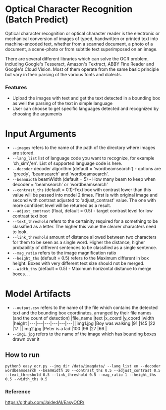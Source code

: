 # Optical Character Recognition (Batch Predict)
Optical character recognition or optical character reader is the electronic or mechanical conversion of images of typed, handwritten or printed text into machine-encoded text, whether from a scanned document, a photo of a document, a scene-photo or from subtitle text superimposed on an image. 

There are several different libraries which can solve the OCR problem, including Google's Tesseract, Amazon's Textract, ABBY Fine Reader and Google's Cloud Vision. Most of them operate from the same basic principle but vary in their parsing of the various fonts and dialects.
### Features
- Upload the images with text and get the text detected in a bounding box as well the parsing of the text in simple language
- User can choose to get specific languages detected and recognized by choosing the arguments

# Input Arguments
- `--images` refers to the name of the path of the directory where images are stored.
- `--lang_list` list of language code you want to recognize, for example 'ch_sim','en'. List of supported language code is here.
- `--decoder` decoder algorithm (default = 'wordbeamsearch') - options are 'greedy', 'beamsearch' and 'wordbeamsearch'.
- `--beamWidth` beamWidth (default = 5) - How many beam to keep when decoder = 'beamsearch' or 'wordbeamsearch'
- `--contrast_ths` (default = 0.1)-Text box with contrast lower than this value will be passed into model 2 times. First is with original image and second with contrast adjusted to 'adjust_contrast' value. The one with more confident level will be returned as a result.
- `--adjust_contrast` (float, default = 0.5) - target contrast level for low contrast text box
- `--text_threshold` refers to the certainity required for a something to be classified as a letter. The higher this value the clearer characters need to look.
- `--link_threshold` amount of distance allowed between two characters for them to be seen as a single word. Higher the distance, higher probability of different sentences to be classified as a single sentence.
- `--mag_ratio` refers to the image magnification ratio
- `--height_ths` (default = 0.5) refers to the Maximum different in box height. Boxes with very different text size should not be merged.
- `--width_ths` (default = 0.5) - Maximum horizontal distance to merge boxes. ..

# Model Artifacts
- `--output.csv` refers to the name of the file which contains the detected text and the bounding box coordinates, arranged by their file names (and the count of detection)
    |file_name   |text   |x_coord   |y_coord   |width   |height
    |---|---|---|---|---|---|
    |img1.jpg   |Boy was walking   |91   |145   |22  |17   |
    |img2.jpg   |Peter is a lad   |100   |96   |27   |66   |
- `--img1.jpg` refers to the name of the image which has bounding boxes drawn over it

## How to run
```
python3 easy_ocr.py --img_dir /data/imagdata/ --lang_list en --decoder wordbeamsearch --beamWidth 10 --contrast_ths 0.5 --adjust_contrast 0.5 --text_threshold 0.5 --link_threshold 0.5 --mag_ratio 1 --height_ths 0.5 --width_ths 0.5
```

### Reference
https://github.com/JaidedAI/EasyOCR/